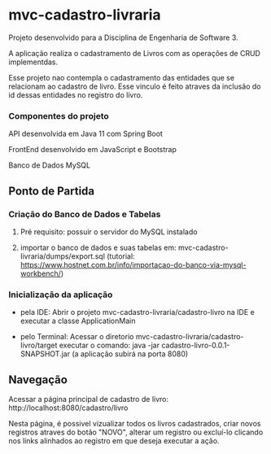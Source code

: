 # mvc-cadastro-livraria
Projeto desenvolvido para a Disciplina de Engenharia de Software 3.

A aplicação realiza o cadastramento de Livros com as operações de CRUD implementdas.

Esse projeto nao contempla o cadastramento das entidades que se relacionam ao cadastro de livro. Esse vinculo é feito atraves da inclusão do id dessas entidades no registro do livro. 

### Componentes do projeto
API desenvolvida em Java 11 com Spring Boot

FrontEnd desenvolvido em JavaScript e Bootstrap

Banco de Dados MySQL

## Ponto de Partida

### Criação do Banco de Dados e Tabelas
1. Pré requisito: possuir o servidor do MySQL instalado

2. importar o banco de dados e suas tabelas em: mvc-cadastro-livraria/dumps/export.sql (tutorial: https://www.hostnet.com.br/info/importacao-do-banco-via-mysql-workbench/)

### Inicialização da aplicação
- pela IDE: 
Abrir o projeto mvc-cadastro-livraria/cadastro-livro na IDE e executar a classe ApplicationMain

- pelo Terminal: 
Acessar o diretorio mvc-cadastro-livraria/cadastro-livro/target executar o comando: java -jar cadastro-livro-0.0.1-SNAPSHOT.jar (a aplicação subirá na porta 8080)


## Navegação

Acessar a página principal de cadastro de livro: http://localhost:8080/cadastro/livro

Nesta página, é possivel vizualizar todos os livros cadastrados, criar novos registros atraves do botão "NOVO", alterar um registro ou excluí-lo clicando nos links alinhados ao registro em que deseja executar a ação. 

